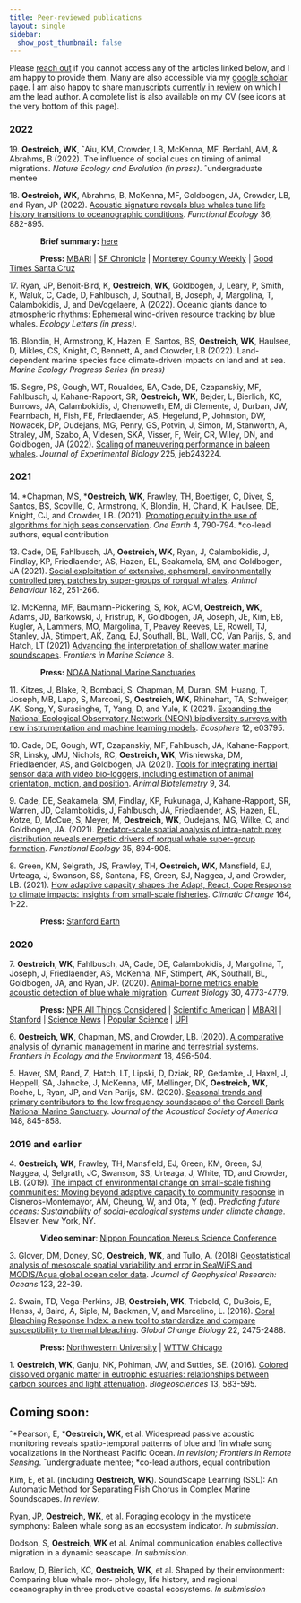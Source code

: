 ```yaml
---
title: Peer-reviewed publications
layout: single
sidebar: 
  show_post_thumbnail: false
---
```


Please [reach out](mailto:woestreich.research@gmail.com) if you cannot access any of the articles linked below, and I am happy to provide them. Many are also accessible via my [google scholar page](https://scholar.google.com/citations?hl=en&user=QZnw81AAAAAJ). I am also happy to share [manuscripts currently in review](https://willoestreich.netlify.app/publications/#in-review-or-submission) on which I am the lead author. A complete list is also available on my CV (see icons at the very bottom of this page).

### 2022

19\. **Oestreich, WK**, ˆAiu, KM, Crowder, LB, McKenna, MF, Berdahl, AM, & Abrahms, B (2022). The influence of social cues on timing of animal migrations. *Nature Ecology and Evolution (in press)*. ˆundergraduate mentee

18\. **Oestreich, WK**, Abrahms, B, McKenna, MF, Goldbogen, JA, Crowder, LB, and Ryan, JP (2022). [Acoustic signature reveals blue whales tune life history transitions to oceanographic conditions](https://besjournals.onlinelibrary.wiley.com/doi/10.1111/1365-2435.14013). *Functional Ecology* 36, 882-895.
  
&nbsp;&nbsp;&nbsp;&nbsp;&nbsp;&nbsp;&nbsp;&nbsp;&nbsp;&nbsp;&nbsp;&nbsp;&nbsp;&nbsp;**Brief summary:** [here](https://fesummaries.wordpress.com/2022/02/02/blue-whales-flexibly-time-feeding-and-migration-to-match-ocean-conditions/)
  
&nbsp;&nbsp;&nbsp;&nbsp;&nbsp;&nbsp;&nbsp;&nbsp;&nbsp;&nbsp;&nbsp;&nbsp;&nbsp;&nbsp;**Press:** [MBARI](https://www.mbari.org/soundscape-blue-whale-behavior/) | [SF Chronicle](https://www.sfchronicle.com/climate/article/blue-whales-california-17400834.php) | [Monterey County Weekly](https://www.montereycountyweekly.com/opinion/mcnow_intro/new-research-reveals-how-blue-whales-can-adapt-to-their-environment/article_175a142a-95d1-11ec-a914-c742828068cd.html) | [Good Times Santa Cruz](https://www.goodtimes.sc/tracking-the-sounds-of-blue-whales/)

17\. Ryan, JP, Benoit-Bird, K, **Oestreich, WK**, Goldbogen, J, Leary, P, Smith, K, Waluk, C, Cade, D, Fahlbusch, J, Southall, B, Joseph, J, Margolina, T, Calambokidis, J, and DeVogelaere, A (2022). Oceanic giants dance to atmospheric rhythms: Ephemeral wind-driven resource tracking by blue whales. *Ecology Letters (in press)*.

16\. Blondin, H, Armstrong, K, Hazen, E, Santos, BS, **Oestreich, WK**, Haulsee, D, Mikles, CS, Knight, C, Bennett, A, and Crowder, LB (2022). Land-dependent marine species face climate-driven impacts on land and at sea. *Marine Ecology Progress Series (in press)*

15\. Segre, PS, Gough, WT, Roualdes, EA, Cade, DE, Czapanskiy, MF, Fahlbusch, J, Kahane-Rapport, SR, **Oestreich, WK**, Bejder, L, Bierlich, KC, Burrows, JA, Calambokidis, J, Chenoweth, EM, di Clemente, J, Durban, JW, Fearnbach, H, Fish, FE, Friedlaender, AS, Hegelund, P, Johnston, DW, Nowacek, DP, Oudejans, MG, Penry, GS, Potvin, J, Simon, M, Stanworth, A, Straley, JM, Szabo, A, Videsen, SKA, Visser, F, Weir, CR, Wiley, DN, and Goldbogen, JA (2022). [Scaling of maneuvering performance in baleen whales](https://journals.biologists.com/jeb/article/225/5/jeb243224/274595/Scaling-of-maneuvering-performance-in-baleen). *Journal of Experimental Biology* 225, jeb243224.

### 2021
  
14\. \*Chapman, MS, \***Oestreich, WK**, Frawley, TH, Boettiger, C, Diver, S, Santos, BS, Scoville, C, Armstrong, K, Blondin, H, Chand, K, Haulsee, DE, Knight, CJ, and Crowder, LB. (2021). [Promoting equity in the use of algorithms for high seas conservation](https://www.sciencedirect.com/science/article/pii/S259033222100292X). *One Earth* 4, 790-794.  \*co-lead authors, equal contribution
  
13\. Cade, DE, Fahlbusch, JA, **Oestreich, WK**, Ryan, J, Calambokidis, J, Findlay, KP, Friedlaender, AS, Hazen, EL, Seakamela, SM, and Goldbogen, JA (2021). [Social exploitation of extensive, ephemeral, environmentally controlled prey patches by super-groups of rorqual whales](https://www.sciencedirect.com/science/article/pii/S000334722100316X). *Animal Behaviour* 182, 251-266.
  
12\. McKenna, MF, Baumann-Pickering, S, Kok, ACM, **Oestreich, WK**, Adams, JD, Barkowski, J, Fristrup, K, Goldbogen, JA, Joseph, JE, Kim, EB, Kugler, A, Lammers, MO, Margolina, T, Peavey Reeves, LE, Rowell, TJ, Stanley, JA, Stimpert, AK, Zang, EJ, Southall, BL, Wall, CC, Van Parijs, S, and Hatch, LT (2021) [Advancing the interpretation of shallow water marine soundscapes](https://www.frontiersin.org/articles/10.3389/fmars.2021.719258/full). *Frontiers in Marine Science* 8. 
  
&nbsp;&nbsp;&nbsp;&nbsp;&nbsp;&nbsp;&nbsp;&nbsp;&nbsp;&nbsp;&nbsp;&nbsp;&nbsp;&nbsp;**Press:** [NOAA National Marine Sanctuaries](https://sanctuaries.noaa.gov/news/sep21/artificial-intelligence-sanctsound.html)
  
11\. Kitzes, J, Blake, R, Bombaci, S, Chapman, M, Duran, SM, Huang, T, Joseph, MB, Lapp, S, Marconi, S, **Oestreich, WK**, Rhinehart, TA, Schweiger, AK, Song, Y, Surasinghe, T, Yang, D, and Yule, K (2021). [Expanding the National Ecological Observatory Network (NEON) biodiversity surveys with new instrumentation and machine learning models](https://esajournals.onlinelibrary.wiley.com/doi/10.1002/ecs2.3795). *Ecosphere* 12, e03795.
  
10\. Cade, DE, Gough, WT, Czapanskiy, MF, Fahlbusch, JA, Kahane-Rapport, SR, Linsky, JMJ, Nichols, RC, **Oestreich, WK**, Wisniewska, DM, Friedlaender, AS, and Goldbogen, JA (2021). [Tools for integrating inertial sensor data with video bio-loggers, including estimation of animal orientation, motion, and position](https://animalbiotelemetry.biomedcentral.com/articles/10.1186/s40317-021-00256-w#article-info). *Animal Biotelemetry* 9, 34. 

9\. Cade, DE, Seakamela, SM, Findlay, KP, Fukunaga, J, Kahane-Rapport, SR, Warren, JD, Calambokidis, J, Fahlbusch, JA, Friedlaender, AS, Hazen, EL, Kotze, D, McCue, S, Meyer, M, **Oestreich, WK**, Oudejans, MG, Wilke, C, and Goldbogen, JA. (2021). [Predator-scale spatial analysis of intra-patch prey distribution reveals energetic drivers of rorqual whale super-group formation](https://besjournals.onlinelibrary.wiley.com/doi/abs/10.1111/1365-2435.13763). *Functional Ecology* 35, 894-908. 

8\. Green, KM, Selgrath, JS, Frawley, TH, **Oestreich, WK**, Mansfield, EJ, Urteaga, J, Swanson, SS, Santana, FS, Green, SJ, Naggea, J, and Crowder, LB. (2021). [How adaptive capacity shapes the Adapt, React, Cope Response to climate impacts: insights from small-scale fisheries](https://link.springer.com/article/10.1007/s10584-021-02965-w). *Climatic Change* 164, 1-22. 

&nbsp;&nbsp;&nbsp;&nbsp;&nbsp;&nbsp;&nbsp;&nbsp;&nbsp;&nbsp;&nbsp;&nbsp;&nbsp;&nbsp;**Press:** [Stanford Earth](https://earth.stanford.edu/news/small-scale-fisheries-offer-strategies-resilience-face-climate-change#gs.6yn8h2)
  
### 2020

7\. **Oestreich, WK**, Fahlbusch, JA, Cade, DE, Calambokidis, J, Margolina, T, Joseph, J, Friedlaender, AS, McKenna, MF, Stimpert, AK, Southall, BL, Goldbogen, JA, and Ryan, JP. (2020). [Animal-borne metrics enable acoustic detection of blue whale migration](https://www.sciencedirect.com/science/article/pii/S0960982220313312). *Current Biology* 30, 4773-4779.
  
&nbsp;&nbsp;&nbsp;&nbsp;&nbsp;&nbsp;&nbsp;&nbsp;&nbsp;&nbsp;&nbsp;&nbsp;&nbsp;&nbsp;**Press:** [NPR All Things Considered](https://www.npr.org/2020/10/01/919228739/blue-whales-change-their-singing-schedule-during-southward-migration-research-sh) | [Scientific American](https://www.scientificamerican.com/podcast/episode/blue-whale-song-timing-reveals-time-to-go) | [MBARI](https://www.mbari.org/blue-whale-songs-migration/) | [Stanford](https://news.stanford.edu/2020/10/01/pattern-whale-songs-predicts-migration/) | [Science News](https://www.sciencenews.org/article/before-migrating-blue-whales-switch-timing-songs) | [Popular Science](https://www.popsci.com/story/animals/blue-whale-song-migration/) | [UPI](https://www.upi.com/Science_News/2020/10/01/Blue-whale-singing-patterns-reverse-when-they-start-to-migrate/9861601578356/)

6\. **Oestreich, WK**, Chapman, MS, and Crowder, LB. (2020). [A comparative analysis of dynamic management in marine and terrestrial systems](https://esajournals.onlinelibrary.wiley.com/doi/abs/10.1002/fee.2243). *Frontiers in Ecology and the Environment* 18, 496-504.
  
5\. Haver, SM, Rand, Z, Hatch, LT, Lipski, D, Dziak, RP, Gedamke, J, Haxel, J, Heppell, SA, Jahncke, J, McKenna, MF, Mellinger, DK, **Oestreich, WK**, Roche, L, Ryan, JP, and Van Parijs, SM. (2020). [Seasonal trends and primary contributors to the low frequency soundscape of the Cordell Bank National Marine Sanctuary](https://asa.scitation.org/doi/abs/10.1121/10.0001726). *Journal of the Acoustical Society of America* 148, 845-858.

### 2019 and earlier

4\. **Oestreich, WK**, Frawley, TH, Mansfield, EJ, Green, KM, Green, SJ, Naggea, J, Selgrath, JC, Swanson, SS, Urteaga, J, White, TD, and Crowder, LB. (2019). [The impact of environmental change on small-scale fishing communities: Moving beyond adaptive capacity to community response](https://www.sciencedirect.com/science/article/pii/B9780128179451000277) in Cisneros-Montemayor, AM, Cheung, W, and Ota, Y (ed). *Predicting future oceans: Sustainability of social-ecological systems under climate change*. Elsevier. New York, NY.
  
&nbsp;&nbsp;&nbsp;&nbsp;&nbsp;&nbsp;&nbsp;&nbsp;&nbsp;&nbsp;&nbsp;&nbsp;&nbsp;&nbsp;**Video seminar**: [Nippon Foundation Nereus Science Conference](https://www.youtube.com/watch?v=GvjR9IfKQz4)

3\. Glover, DM, Doney, SC, **Oestreich, WK**, and Tullo, A. (2018) [Geostatistical analysis of mesoscale spatial variability and error in SeaWiFS and MODIS/Aqua global ocean color data](https://agupubs.onlinelibrary.wiley.com/doi/abs/10.1002/2017JC013023). *Journal of Geophysical Research: Oceans* 123, 22-39.
  
2\. Swain, TD, Vega-Perkins, JB, **Oestreich, WK**, Triebold, C, DuBois, E, Henss, J, Baird, A, Siple, M, Backman, V, and Marcelino, L. (2016). [Coral Bleaching Response Index: a new tool to standardize and compare susceptibility to thermal bleaching](https://onlinelibrary.wiley.com/doi/abs/10.1111/gcb.13276). *Global Change Biology* 22, 2475-2488.

&nbsp;&nbsp;&nbsp;&nbsp;&nbsp;&nbsp;&nbsp;&nbsp;&nbsp;&nbsp;&nbsp;&nbsp;&nbsp;&nbsp;**Press:** [Northwestern University](https://news.northwestern.edu/stories/2016/04/coral-reefs-bleaching-climate-change-big-data-science#sthash.4sURKboq.dpuf) | [WTTW Chicago](https://news.wttw.com/2016/05/04/local-scientists-institutions-join-global-fight-save-coral-reefs)
  
1\. **Oestreich, WK**, Ganju, NK, Pohlman, JW, and Suttles, SE. (2016). [Colored dissolved organic matter in eutrophic estuaries: relationships between carbon sources and light attenuation](https://bg.copernicus.org/articles/13/583/2016/). *Biogeosciences* 13, 583-595.


## Coming soon: 

ˆ\*Pearson, E, \***Oestreich, WK**, et al. Widespread passive acoustic monitoring reveals spatio-temporal patterns of blue and fin whale song vocalizations in the Northeast Pacific Ocean. *In revision; Frontiers in Remote Sensing*. ˆundergraduate mentee; \*co-lead authors, equal contribution

Kim, E, et al. (including **Oestreich, WK**). SoundScape Learning (SSL): An Automatic Method for Separating Fish Chorus in Complex Marine Soundscapes. *In review*.

Ryan, JP, **Oestreich, WK**, et al. Foraging ecology in the mysticete symphony:
Baleen whale song as an ecosystem indicator. *In submission*.

Dodson, S, **Oestreich, WK** et al. Animal communication enables collective migration in a dynamic seascape. *In submission*.

Barlow, D, Bierlich, KC, **Oestreich, WK**, et al. Shaped by their environment: Comparing blue whale mor-
phology, life history, and regional oceanography in three productive coastal ecosystems. *In submission*


